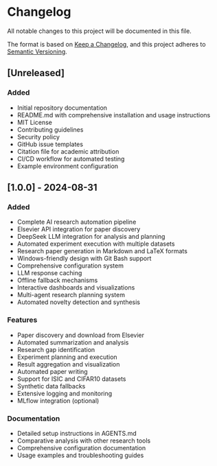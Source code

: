# Changelog

All notable changes to this project will be documented in this file.

The format is based on [Keep a Changelog](https://keepachangelog.com/en/1.0.0/),
and this project adheres to [Semantic Versioning](https://semver.org/spec/v2.0.0.html).

## [Unreleased]

### Added
- Initial repository documentation
- README.md with comprehensive installation and usage instructions
- MIT License
- Contributing guidelines
- Security policy
- GitHub issue templates
- Citation file for academic attribution
- CI/CD workflow for automated testing
- Example environment configuration

## [1.0.0] - 2024-08-31

### Added
- Complete AI research automation pipeline
- Elsevier API integration for paper discovery
- DeepSeek LLM integration for analysis and planning
- Automated experiment execution with multiple datasets
- Research paper generation in Markdown and LaTeX formats
- Windows-friendly design with Git Bash support
- Comprehensive configuration system
- LLM response caching
- Offline fallback mechanisms
- Interactive dashboards and visualizations
- Multi-agent research planning system
- Automated novelty detection and synthesis

### Features
- Paper discovery and download from Elsevier
- Automated summarization and analysis
- Research gap identification
- Experiment planning and execution
- Result aggregation and visualization
- Automated paper writing
- Support for ISIC and CIFAR10 datasets
- Synthetic data fallbacks
- Extensive logging and monitoring
- MLflow integration (optional)

### Documentation
- Detailed setup instructions in AGENTS.md
- Comparative analysis with other research tools
- Comprehensive configuration documentation
- Usage examples and troubleshooting guides